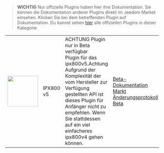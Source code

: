
>**WICHTIG**
>Nur offizielle Plugins haben hier ihre Dokumentation. Sie können die Dokumentation anderer Plugins direkt im Jeedom Market einsehen. Klicken Sie bei dem betreffenden Plugin auf Dokumentation.
>Du kannst sehen [hier](https://market.jeedom.com/index.php?v=d&p=market&type=plugin&categorie=ipx800v5) alle offiziellen Plugins in dieser Kategorie


| | | | |
|--- | --- | --- | ---|
|<img src="./beta/._icon.png" class="pluginLogo" width="100" />|IPX800 v5|ACHTUNG Plugin nur in Beta verfügbar<br/>Plugin für das ipx800v5.Achtung Aufgrund der Komplexität der vom Hersteller zur Verfügung gestellten API ist dieses Plugin für Anfänger nicht zu empfehlen. Wenn Sie stattdessen auf ein viel einfacheres ipx800v4 gehen können.|[Beta-Dokumentation](./beta/index.md)<br/>[Markt](https://market.jeedom.com/index.php?v=d&p=market_display&id=4218)<br/>[Änderungsprotokoll Beta](./beta/changelog.md)|
